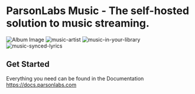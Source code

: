 # ParsonLabs Music - The self-hosted solution to music streaming.

![Album Image](https://github.com/WillKirkmanM/music/assets/98240335/6f31bf0d-fbd9-4206-afd6-f88ea24e6067)
![music-artist](https://github.com/WillKirkmanM/music/assets/98240335/86196f2f-67d6-474a-9da0-b5ff2b329c8b)
![music-in-your-library](https://github.com/WillKirkmanM/music/assets/98240335/3b99a0c6-640e-4f38-918f-956a3ad0fd25)
![music-synced-lyrics](https://github.com/WillKirkmanM/music/assets/98240335/7798db3d-6146-4d82-bfe3-e7f63b1ce1e1)


## Get Started
Everything you need can be found in the Documentation https://docs.parsonlabs.com
